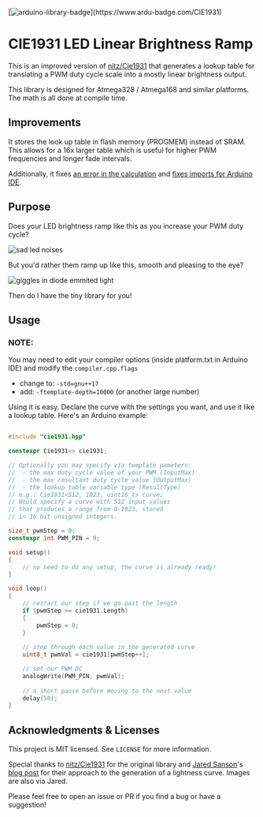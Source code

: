 [![arduino-library-badge](https://www.ardu-badge.com/badge/CIE1931.svg?)](https://www.ardu-badge.com/CIE1931)

# CIE1931 LED Linear Brightness Ramp

This is an improved version of [nitz/Cie1931](https://github.com/nitz/Cie1931) that generates a lookup table for translating a PWM duty cycle scale into a mostly linear brightness output.

This library is designed for Atmega328 / Atmega168 and similar platforms. The math is all done at compile time.

## Improvements
It stores the look up table in flash memory (PROGMEM) instead of SRAM. This allows for a 16x larger table which is useful for higher PWM frequencies and longer fade intervals.

Additionally, it fixes [an error in the calculation](https://github.com/nitz/Cie1931/pull/3) and [fixes imports for Arduino IDE](https://github.com/nitz/Cie1931/issues/2#issuecomment-2902522632).

## Purpose

Does your LED brightness ramp like this as you increase your PWM duty cycle?

![sad led noises](https://github.com/nitz/Cie1931/blob/main/images/leds_uncorrected.png?raw=true)

But you'd rather them ramp up like this, smooth and pleasing to the eye?

![giggles in diode emmited light](https://github.com/nitz/Cie1931/blob/main/images/leds_corrected.png?raw=true)

Then do I have the tiny library for you!

## Usage
### NOTE:
You may need to edit your compiler options (inside platform.txt in Arduino IDE) and modify the `compiler.cpp.flags`
- change to: `-std=gnu++17`
- add: `-ftemplate-depth=10000` (or another large number)


Using it is easy. Declare the curve with the settings you want, and use it like a lookup table. Here's an Arduino example:

```cpp

#include "cie1931.hpp"

constexpr Cie1931<> cie1931;

// Optionally you may specify via template pameters:
//  - the max duty cycle value of your PWM (InputMax)
//  - the max resultant duty cycle value (OutputMax)
//  - the lookup table variable type (ResultType)
// e.g.: Cie1931<512, 1023, uint16_t> curve;
// Would specify a curve with 512 input values
// that produces a range from 0-1023, stored
// in 16 bit unsigned integers.

size_t pwmStep = 0;
constexpr int PWM_PIN = 9;

void setup()
{
	// no need to do any setup, the curve is already ready!
}

void loop()
{
	// restart our step if we go past the length
	if (pwmStep >= cie1931.Length)
	{
		pwmStep = 0;
	}
	
	// step through each value in the generated curve
	uint8_t pwmVal = cie1931[pwmStep++];

	// set our PWM DC
	analogWrite(PWM_PIN, pwmVal);
	
	// a short pause before moving to the next value
	delay(50);
}
```

## Acknowledgments & Licenses

This project is MIT licensed. See `LICENSE` for more information.

Special thanks to [nitz/Cie1931](https://github.com/nitz/Cie1931) for the original library and [Jared Sanson](https://github.com/jorticus)'s [blog post](https://jared.geek.nz/2013/feb/linear-led-pwm) for their approach to the generation of a lightness curve. Images are also via Jared.

Please feel free to open an issue or PR if you find a bug or have a suggestion!
